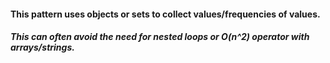 #### This pattern uses objects or sets to collect values/frequencies of values.

##### This can often avoid the need for nested loops or O(n^2) operator with arrays/strings.